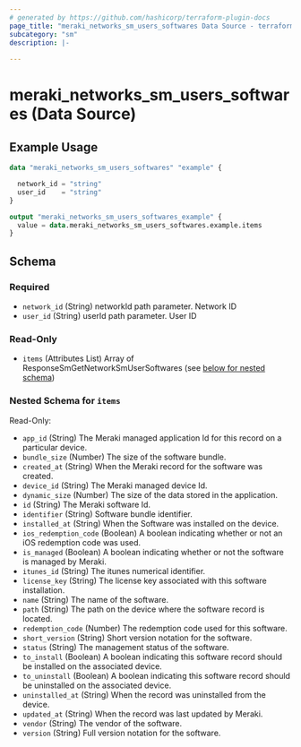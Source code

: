 ```yaml
---
# generated by https://github.com/hashicorp/terraform-plugin-docs
page_title: "meraki_networks_sm_users_softwares Data Source - terraform-provider-meraki"
subcategory: "sm"
description: |-
  
---
```


# meraki_networks_sm_users_softwares (Data Source)



## Example Usage

```terraform
data "meraki_networks_sm_users_softwares" "example" {

  network_id = "string"
  user_id    = "string"
}

output "meraki_networks_sm_users_softwares_example" {
  value = data.meraki_networks_sm_users_softwares.example.items
}
```

<!-- schema generated by tfplugindocs -->
## Schema

### Required

- `network_id` (String) networkId path parameter. Network ID
- `user_id` (String) userId path parameter. User ID

### Read-Only

- `items` (Attributes List) Array of ResponseSmGetNetworkSmUserSoftwares (see [below for nested schema](#nestedatt--items))

<a id="nestedatt--items"></a>
### Nested Schema for `items`

Read-Only:

- `app_id` (String) The Meraki managed application Id for this record on a particular device.
- `bundle_size` (Number) The size of the software bundle.
- `created_at` (String) When the Meraki record for the software was created.
- `device_id` (String) The Meraki managed device Id.
- `dynamic_size` (Number) The size of the data stored in the application.
- `id` (String) The Meraki software Id.
- `identifier` (String) Software bundle identifier.
- `installed_at` (String) When the Software was installed on the device.
- `ios_redemption_code` (Boolean) A boolean indicating whether or not an iOS redemption code was used.
- `is_managed` (Boolean) A boolean indicating whether or not the software is managed by Meraki.
- `itunes_id` (String) The itunes numerical identifier.
- `license_key` (String) The license key associated with this software installation.
- `name` (String) The name of the software.
- `path` (String) The path on the device where the software record is located.
- `redemption_code` (Number) The redemption code used for this software.
- `short_version` (String) Short version notation for the software.
- `status` (String) The management status of the software.
- `to_install` (Boolean) A boolean indicating this software record should be installed on the associated device.
- `to_uninstall` (Boolean) A boolean indicating this software record should be uninstalled on the associated device.
- `uninstalled_at` (String) When the record was uninstalled from the device.
- `updated_at` (String) When the record was last updated by Meraki.
- `vendor` (String) The vendor of the software.
- `version` (String) Full version notation for the software.

